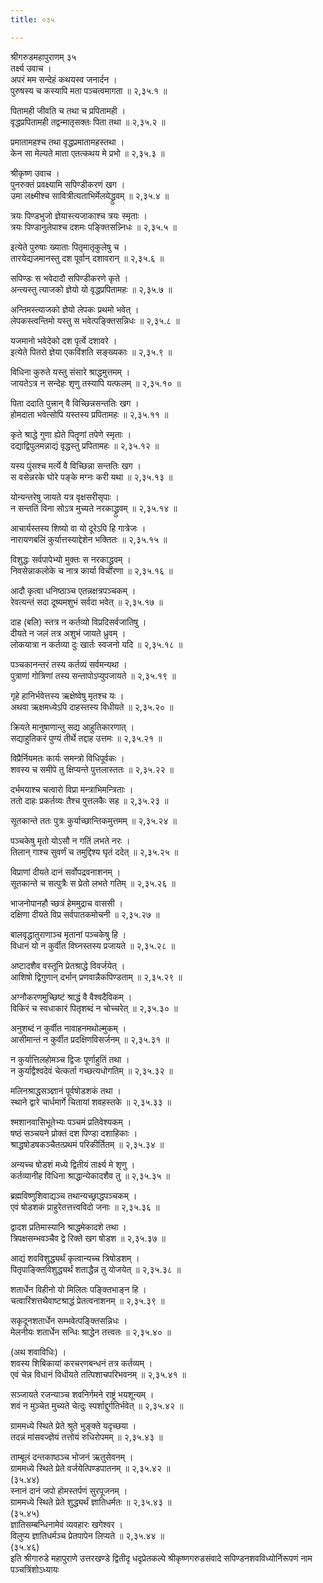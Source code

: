 ```yaml
---
title: ०३५

---
```

श्रीगरुडमहापुराणम् ३५  
तर्क्ष्य उवाच ।  
अपरं मम सन्देहं कथयस्व जनार्दन ।  
पुरुषस्य च कस्यापि मता पञ्चत्वमागता ॥ २,३५.१ ॥  
  
पितामही जीवति च तथा च प्रपितामही ।  
वृद्धप्रपितामही तद्वन्मातृसक्तः पिता तथा ॥ २,३५.२ ॥  
  
प्रमातामहश्च तथा वृद्धप्रमातामहस्तथा ।  
केन सा मेल्यते माता एतत्कथय मे प्रभो ॥ २,३५.३ ॥  
  
श्रीकृष्ण उवाच ।  
पुनरुक्तं प्रवक्ष्यामि सपिण्डीकरणं खग ।  
उमा लक्ष्मीश्च सावित्रीत्यताभिर्मेलयेद्ध्रुवम् ॥ २,३५.४ ॥  
  
त्रयः पिण्डभुजो ज्ञेयास्त्यजाकाश्च त्रयः स्मृताः ।  
त्रयः पिण्डानुलेपाश्च दशमः पङ्क्तिसन्न्निधः ॥ २,३५.५ ॥  
  
इत्येते पुरुषाः ख्याताः पितृमातृकुलेषु च ।  
तारयेद्यजमानस्तु दश पूर्वान् दशावरान् ॥ २,३५.६ ॥  
  
सपिण्डः स भवेदादौ सपिण्डीकरणे कृते ।  
अन्त्यस्तु त्याजको ज्ञेयो यो वृद्धप्रपितामहः ॥ २,३५.७ ॥  
  
अन्तिमस्त्याजको ज्ञेयो लेपकः प्रथमो भवेत् ।  
लेपकस्त्वन्तिमो यस्तु स भवेत्पङ्क्तिसन्निधः ॥ २,३५.८ ॥  
  
यजमानो भवेदेको दश पृर्त्वे दशावरे ।  
इत्येते पितरो ज्ञेया एकविंशति सङ्ख्यकाः ॥ २,३५.९ ॥  
  
विधिना कुरुते यस्तु संसारे श्राद्धमुत्तमम् ।  
जायतेऽत्र न सन्देहः शृणु तस्यापि यत्फलम् ॥ २,३५.१० ॥  
  
पिता ददाति पुत्त्रान् वै विच्छिन्नसन्ततिः खग ।  
होमदाता भवेत्सोपि यस्तस्य प्रपितामहः ॥ २,३५.११ ॥  
  
कृते श्राद्धे गुणा ह्येते पितॄणां तपेणे स्मृताः ।  
दद्याद्विपुलमन्नाद्यं वृद्धस्तु प्रपितामहः ॥ २,३५.१२ ॥  
  
यस्य पुंसश्च मर्त्ये वै विच्छिन्ना सन्ततिः खग ।  
स वसेन्नरके घोरे पङ्के मग्नः करी यथा ॥ २,३५.१३ ॥  
  
योन्यन्तरेषु जायते यत्र वृक्षसरीसृपाः ।  
न सन्ततिं विना सोऽत्र मुच्यते नरकाद्ध्रुवम् ॥ २,३५.१४ ॥  
  
आचार्यस्तस्य शिष्यो वा यो दूरेऽपि हि गात्रेजः ।  
नारायणबलिं कुर्यात्तस्याद्देशेन भक्तितः ॥ २,३५.१५ ॥  
  
विशुद्धः सर्वपापेभ्यो मुक्तः स नरकाद्ध्रुवम् ।  
निवसेन्नाकलोके च नात्र कार्या विचारणा ॥ २,३५.१६ ॥  
  
आदौ कृत्वा धनिष्ठाञ्च एतन्नक्षत्रपञ्चकम् ।  
रेवत्यन्तं सदा दूष्यमशुभं सर्वदा भवेत् ॥ २,३५.१७ ॥  
  
दाह (बलि) स्तत्र न कर्तव्यो विप्रदिसर्वजातिषु ।  
दीयते न जलं तत्र अशुभं जायते ध्रुवम् ।  
लोकयात्रा न कर्तव्या दुः खार्तः स्वजनो यदि ॥ २,३५.१८ ॥  
  
पञ्चकानन्तरं तस्य कर्तव्यं सर्वमन्यथा ।  
पुत्राणां गोत्रिणां तस्य सन्तापोऽप्युपजायते ॥ २,३५.१९ ॥  
  
गृहे हानिर्भवेत्तस्य ऋक्षेष्वेषु मृतश्च यः ।  
अथवा ऋक्षमध्येऽपि दाहस्तस्य विधीयते ॥ २,३५.२० ॥  
  
क्रियते मानुषाणान्तु सद्य आहुतिकारणात् ।  
सद्याहुतिकरं पुण्यं तीर्थे तद्दाह उत्तमः ॥ २,३५.२१ ॥  
  
विप्रैर्नियमतः कार्यः समन्त्रो विधिपूर्वकः ।  
शवस्य च समीपे तु क्षिप्यन्ते पुत्तलास्ततः ॥ २,३५.२२ ॥  
  
दर्भमयाश्च चत्वारो विप्रा मन्त्राभिमन्त्रिताः ।  
ततो दाहः प्रकर्तव्यः तैश्च पुत्तलकैः सह ॥ २,३५.२३ ॥  
  
सूतकान्ते ततः पुत्रः कुर्याच्छान्तिकमुत्तमम् ॥ २,३५.२४ ॥  
  
पञ्चकेषु मृतो योऽसौ न गतिं लभते नरः ।  
तिलान् गाश्च सुवर्णं च तमुद्दिश्य घृतं ददेत् ॥ २,३५.२५ ॥  
  
विप्राणां दीयते दानं सर्वोपद्रवनाशनम् ।  
सूतकान्ते च सत्पुत्रैः स प्रेतो लभते गतिम् ॥ २,३५.२६ ॥  
  
भाजनोपानहौ च्छत्रं हेममुद्राच वाससी ।  
दक्षिणा दीयते विप्र सर्वपातकमोचनी ॥ २,३५.२७ ॥  
  
बालवृद्धातुराणाञ्च मृतानां पञ्चकेषु हि ।  
विधानं यो न कुर्वीत विघ्नस्तस्य प्रजायते ॥ २,३५.२८ ॥  
  
अष्टादशैव वस्तूनि प्रेतश्राद्धे विवर्जयेत् ।  
आशिषो द्विगुणान् दर्भान् प्रणवान्नैकपिण्डताम् ॥ २,३५.२९ ॥  
  
अग्नौकरणमुच्छिष्टं श्राद्धं वै वैश्वदैविकम् ।  
विकिरं च स्वधाकारं पितृशब्दं न चोच्चरेत् ॥ २,३५.३० ॥  
  
अनुशब्दं न कुर्वीत नावाहनमथोल्मुकम् ।  
आसीमान्तं न कुर्वीत प्रदक्षिणविसर्जनम् ॥ २,३५.३१ ॥  
  
न कुर्यात्तिलहोमञ्च द्विजः पूर्णाहुतिं तथा ।  
न कुर्याद्वैश्वदेवं चेत्कर्ता गच्छत्यधोगतिम् ॥ २,३५.३२ ॥  
  
मलिनश्राद्धसञ्ज्ञानं पूर्वषोडशकं तथा ।  
स्थाने द्वारे चार्धमार्गे चितायां शवहस्तके ॥ २,३५.३३ ॥  
  
श्मशानवासिभूतेभ्यः पञ्चमं प्रतिवेश्यकम् ।  
षष्ठं सञ्चयने प्रोक्तं दश पिण्डा दशाहिकाः ।  
श्राद्धषोडषकञ्चैतत्प्रथमं परिकीर्तितम् ॥ २,३५.३४ ॥  
  
अन्यच्च षोडशं मध्ये द्वितीयं तार्क्ष्य मे शृणु ।  
कर्तव्यानीह विधिना श्राद्धान्येकादशैव तु ॥ २,३५.३५ ॥  
  
ब्रह्मविष्णुशिवाद्यञ्च तथान्यच्छ्राद्धपञ्चकम् ।  
एवं षोडशकं प्राहुरेतत्तत्त्वविदो जनाः ॥ २,३५.३६ ॥  
  
द्वादश प्रतिमास्यानि श्राद्धमेकादशे तथा ।  
त्रिपक्षसम्भवञ्चैव द्वे रिक्ते खग षोडश ॥ २,३५.३७ ॥  
  
आद्यं शवविशुद्ध्यर्थं कृत्वान्यच्च त्रिषोडशम् ।  
पितृपाङ्क्तिविशुद्ध्यर्थं शताद्धैन्न तु योजयेत् ॥ २,३५.३८ ॥  
  
शतार्धेन विहीनो यो मिलितः पङ्क्तिभाङ्न हि ।  
चत्वारिंशत्तथैवाष्टश्राद्धं प्रेतत्वनाशनम् ॥ २,३५.३९ ॥  
  
सकृदूनशतार्धेन सम्भवेत्पङ्क्तिसन्निधः ।  
मेलनीयः शतार्धेन सन्धिः श्राद्धेन तत्त्वतः ॥ २,३५.४० ॥  
  
(अथ शवाविधिः) ।  
शवस्य शिबिकायां करचरणबन्धनं तत्र कर्तव्यम् ।  
एवं चेन्न विधानं विधीयते तत्पिशाचपरिभवनम् ॥ २,३५.४१ ॥  
  
सञ्जायते रजन्याञ्च शवनिर्गमने राष्ट्रं भयशून्यम् ।  
शवं न मुञ्चेत मुच्यते चेत्दुः स्पर्शाद्दुर्गतिर्भवेत् ॥ २,३५.४२ ॥  
  
ग्राममध्ये स्थिते प्रेते श्रुते भुङ्क्ते यदृच्छया ।  
तदन्नं मांसवज्ज्ञेयं तत्तोयं रुधिरोपमम् ॥ २,३५.४३ ॥  
  
ताम्बूलं दन्तकाष्ठञ्च भोजनं ऋतुसेवनम् ।  
ग्राममध्ये स्थिते प्रेते वर्जयेत्पिण्डपातनम् ॥ २,३५.४२ ॥  
(३५.४४)  
स्नानं दानं जपो होमस्तर्पणं सुरपूजनम् ।  
ग्राममध्ये स्थिते प्रेते शुद्ध्यर्थं ज्ञातिधर्मतः ॥ २,३५.४३ ॥  
(३५.४५)  
ज्ञातिसम्बन्धिनामेवं व्यवहारः खगेश्वर ।  
विलुप्य ज्ञातिधर्मञ्च प्रेतपापेन लिप्यते ॥ २,३५.४४ ॥  
(३५.४६)  
इति श्रीगारुडे महापुराणे उत्तरखण्डे द्वितीदृ धदृप्रेतकल्पे श्रीकृष्णगरुडसंवादे सपिण्डनशवविध्योर्निरूपणं नाम पञ्चत्रिंशोऽध्यायः
